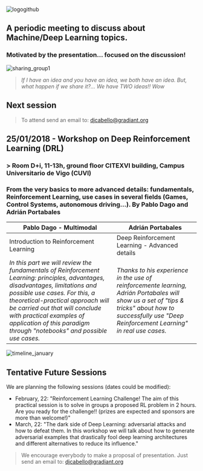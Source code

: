 ![logogithub](https://user-images.githubusercontent.com/30496090/32318047-3911142e-bfb6-11e7-847e-74eea566df28.png)

## A periodic meeting to discuss about Machine/Deep Learning topics. 
### Motivated by the presentation... focused on the discussion!
![sharing_group1](https://user-images.githubusercontent.com/30496090/31537549-e4db5ada-b002-11e7-9385-3dc08004c3e0.jpg)
> *If I have an idea and you have an idea, we both have an idea. But, what happen if we share it?... 
> We have TWO ideas!! Wow*

## Next session

> To attend send an email to: djcabello@gradiant.org

## 25/01/2018 - Workshop on Deep Reinforcement Learning (DRL)
### > Room D+i, 11-13h, ground floor CITEXVI building, Campus Universitario de Vigo (CUVI)
### From the very basics to more advanced details: fundamentals, Reinforcement Learning, use cases in several fields (Games, Control Systems, autonomous driving...). By Pablo Dago and Adrián Portabales

Pablo Dago - Multimodal | Adrián Portabales
-------------------------- | --------------------- 
Introduction to Reinforcement Learning | Deep Reinforcement Learning - Advanced details
*In this part we will review the fundamentals of Reinforcement Learning: principles, advantages, disadvantages, limitations and possible use cases. For this, a theoretical-practical approach will be carried out that will conclude with practical examples of application of this paradigm through "notebooks" and possible use cases.* | *Thanks to his experience in the use of reinforcemente learning, Adrián Portabales will show us a set of "tips & tricks" about how to successfully use "Deep Reinforcement Learning" in real use cases.*

![timeline_january](https://user-images.githubusercontent.com/30496090/35144065-b662e7e2-fd03-11e7-9be3-84428fd9b2b6.png)

## Tentative Future Sessions
We are planning the following sessions (dates could be modified):
* February, 22: "Reinforcement Learning Challenge! The aim of this practical session is to solve in groups a proposed RL problem in 2 hours. Are you ready for the challenge!! (prizes are expected and sponsors are more than welcome!)"
* March, 22: "The dark side of Deep Learning: adversarial attacks and how to defeat them. In this workshop we will talk about how to generate adversarial examples that drastically fool deep learning architectures and different alternatives to reduce its influence."

> We encourage everybody to make a proposal of presentation. Just send an email to: djcabello@gradiant.org
